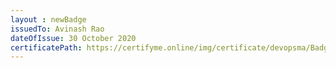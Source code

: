 ```yaml
--- 
layout : newBadge  
issuedTo: Avinash Rao
dateOfIssue: 30 October 2020
certificatePath: https://certifyme.online/img/certificate/devopsma/Badges/Git.png
---
```

